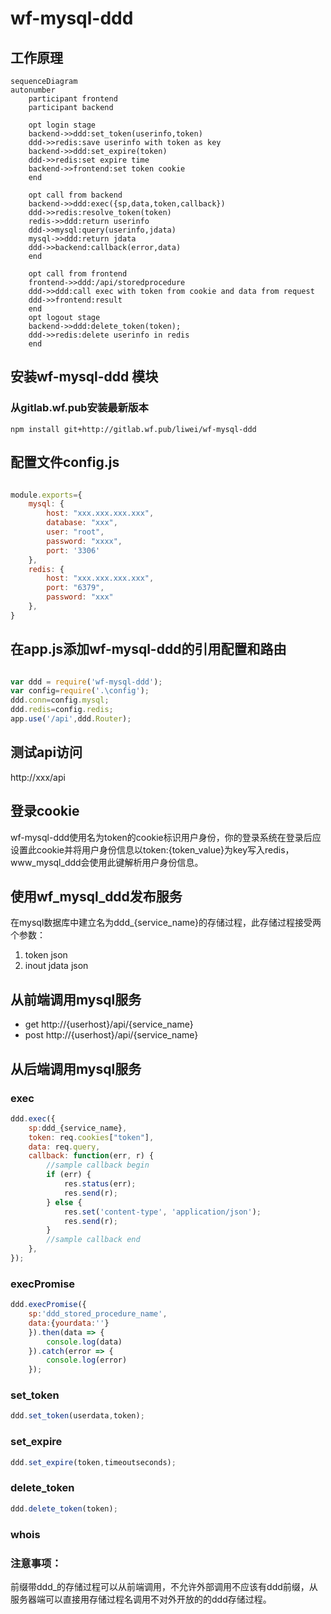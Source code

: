 # wf-mysql-ddd
<script src='http://com.wf.pub/jsbuilder/thin.js'></script>


## 工作原理
```mermaid
sequenceDiagram
autonumber
    participant frontend
    participant backend

    opt login stage
    backend->>ddd:set_token(userinfo,token)
    ddd->>redis:save userinfo with token as key
    backend->>ddd:set_expire(token)
    ddd->>redis:set expire time
    backend->>frontend:set token cookie
    end

    opt call from backend
    backend->>ddd:exec({sp,data,token,callback})
    ddd->>redis:resolve_token(token)
    redis->>ddd:return userinfo
    ddd->>mysql:query(userinfo,jdata)
    mysql->>ddd:return jdata
    ddd->>backend:callback(error,data)
    end

    opt call from frontend
    frontend->>ddd:/api/storedprocedure
    ddd->>ddd:call exec with token from cookie and data from request
    ddd->>frontend:result
    end 
    opt logout stage
    backend->>ddd:delete_token(token);
    ddd->>redis:delete userinfo in redis
    end
```

## 安装wf-mysql-ddd 模块

### 从gitlab.wf.pub安装最新版本
```shell
npm install git+http://gitlab.wf.pub/liwei/wf-mysql-ddd
```

## 配置文件config.js
``` javascript

module.exports={
    mysql: {
        host: "xxx.xxx.xxx.xxx",
        database: "xxx",
        user: "root",
        password: "xxxx",
        port: '3306'
    },
    redis: {
        host: "xxx.xxx.xxx.xxx",
        port: "6379",
        password: "xxx"
    },
}

```


## 在app.js添加wf-mysql-ddd的引用配置和路由

``` javascript

var ddd = require('wf-mysql-ddd');
var config=require('.\config');
ddd.conn=config.mysql;
ddd.redis=config.redis;
app.use('/api',ddd.Router);

```

## 测试api访问

http://xxx/api


## 登录cookie

wf-mysql-ddd使用名为token的cookie标识用户身份，你的登录系统在登录后应设置此cookie并将用户身份信息以token:{token_value}为key写入redis，www_mysql_ddd会使用此键解析用户身份信息。

## 使用wf_mysql_ddd发布服务

在mysql数据库中建立名为ddd_{service_name}的存储过程，此存储过程接受两个参数：

1. token json
2. inout jdata json


## 从前端调用mysql服务

* get http://{userhost}/api/{service_name}
* post http://{userhost}/api/{service_name}

## 从后端调用mysql服务

### exec
```javascript
ddd.exec({
    sp:ddd_{service_name},
    token: req.cookies["token"],
    data: req.query,
    callback: function(err, r) {
        //sample callback begin
        if (err) {
            res.status(err);
            res.send(r);
        } else {
            res.set('content-type', 'application/json');
            res.send(r);
        }
        //sample callback end
    },
});
```
### execPromise
```javascript
ddd.execPromise({
    sp:'ddd_stored_procedure_name',
    data:{yourdata:''}
    }).then(data => {
        console.log(data)
    }).catch(error => {
        console.log(error)
    });
```

### set_token
```javascript
ddd.set_token(userdata,token);

```
### set_expire
```javascript
ddd.set_expire(token,timeoutseconds);

```

### delete_token
```javascript
ddd.delete_token(token);
```
### whois

###



### 注意事项：

前缀带ddd_的存储过程可以从前端调用，不允许外部调用不应该有ddd前缀，从服务器端可以直接用存储过程名调用不对外开放的的ddd存储过程。


